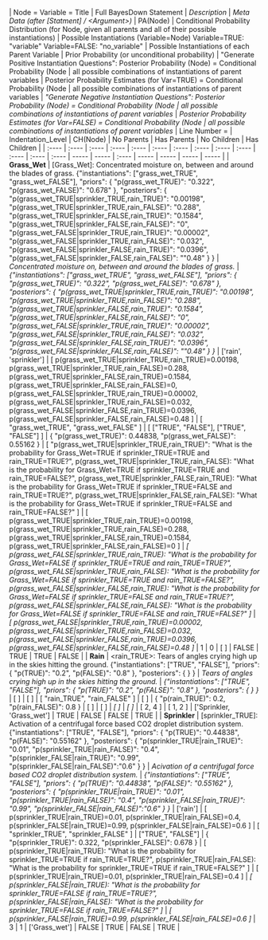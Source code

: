

| Node \= Variable \= Title | Full BayesDown Statement | *Description* | *Meta Data (after \[Statment\] / \<Argument\>)* | PA(Node) | Conditional Probability Distribution (for Node, given all parents and all of their possible instantiations) | Possible Instantiations (Variable=Node) Variable=TRUE: "variable" Variable=FALSE: "no\_variable" | Possible Instantiations of each Parent Variable | Prior Probability (or unconditional probability) | "Generate Positive Instantiation Questions": Posterior Probability (Node) \= Conditional Probability (Node | all possible combinations of instantiations of parent variables | Posterior Probability Estimates (for Var=TRUE) \= Conditional Probability (Node | all possible combinations of instantiations of parent variables | *"Generate Negative Instantiation Questions": Posterior Probability (Node) \= Conditional Probability (Node | all possible combinations of instantiations of parent variables* | *Posterior Probability Estimates (for Var=FALSE) \= Conditional Probability (Node | all possible combinations of instantiations of parent variables* | Line Number \= | Indentation\_Level | CH(Node) | No Parents | Has Parents | No Children | Has Children |
| :---- | :---- | :---- | :---- | :---- | :---- | :---- | :---- | :---- | :---- | :---- | :---- | :---- | ----- | ----- | :---- | ----- | ----- | ----- | ----- |
| **Grass\_Wet** | \[Grass\_Wet\]: Concentrated moisture on, between and around the blades of grass. {"instantiations": \["grass\_wet\_TRUE", "grass\_wet\_FALSE"\], "priors": { "p(grass\_wet\_TRUE)": "0.322", "p(grass\_wet\_FALSE)": "0.678" }, "posteriors": { "p(grass\_wet\_TRUE|sprinkler\_TRUE,rain\_TRUE)": "0.00198", "p(grass\_wet\_TRUE|sprinkler\_TRUE,rain\_FALSE)": "0.288", "p(grass\_wet\_TRUE|sprinkler\_FALSE,rain\_TRUE)": "0.1584", "p(grass\_wet\_TRUE|sprinkler\_FALSE,rain\_FALSE)": "0", "p(grass\_wet\_FALSE|sprinkler\_TRUE,rain\_TRUE)": "0.00002", "p(grass\_wet\_FALSE|sprinkler\_TRUE,rain\_FALSE)": "0.032", "p(grass\_wet\_FALSE|sprinkler\_FALSE,rain\_TRUE)": "0.0396", "p(grass\_wet\_FALSE|sprinkler\_FALSE,rain\_FALSE)": ""0.48" } } | *Concentrated moisture on, between and around the blades of grass.* | *{"instantiations": \["grass\_wet\_TRUE", "grass\_wet\_FALSE"\], "priors": { "p(grass\_wet\_TRUE)": "0.322", "p(grass\_wet\_FALSE)": "0.678" }, "posteriors": { "p(grass\_wet\_TRUE|sprinkler\_TRUE,rain\_TRUE)": "0.00198", "p(grass\_wet\_TRUE|sprinkler\_TRUE,rain\_FALSE)": "0.288", "p(grass\_wet\_TRUE|sprinkler\_FALSE,rain\_TRUE)": "0.1584", "p(grass\_wet\_TRUE|sprinkler\_FALSE,rain\_FALSE)": "0", "p(grass\_wet\_FALSE|sprinkler\_TRUE,rain\_TRUE)": "0.00002", "p(grass\_wet\_FALSE|sprinkler\_TRUE,rain\_FALSE)": "0.032", "p(grass\_wet\_FALSE|sprinkler\_FALSE,rain\_TRUE)": "0.0396", "p(grass\_wet\_FALSE|sprinkler\_FALSE,rain\_FALSE)": ""0.48" } }* | \['rain', 'sprinkler'\] | \[ p(grass\_wet\_TRUE|sprinkler\_TRUE,rain\_TRUE)=0.00198, p(grass\_wet\_TRUE|sprinkler\_TRUE,rain\_FALSE)=0.288, p(grass\_wet\_TRUE|sprinkler\_FALSE,rain\_TRUE)=0.1584, p(grass\_wet\_TRUE|sprinkler\_FALSE,rain\_FALSE)=0, p(grass\_wet\_FALSE|sprinkler\_TRUE,rain\_TRUE)=0.00002, p(grass\_wet\_FALSE|sprinkler\_TRUE,rain\_FALSE)=0.032, p(grass\_wet\_FALSE|sprinkler\_FALSE,rain\_TRUE)=0.0396, p(grass\_wet\_FALSE|sprinkler\_FALSE,rain\_FALSE)=0.48 \] |  \[ "grass\_wet\_TRUE", "grass\_wet\_FALSE" \] | \[ \["TRUE", "FALSE"\], \["TRUE", "FALSE"\] \] |  { "p(grass\_wet\_TRUE)": 0.44838, "p(grass\_wet\_FALSE)": 0.55162 } | \[ "p(grass\_wet\_TRUE|sprinkler\_TRUE,rain\_TRUE)": "What is the probability for Grass\_Wet=TRUE if sprinkler\_TRUE=TRUE and rain\_TRUE=TRUE?", p(grass\_wet\_TRUE|sprinkler\_TRUE,rain\_FALSE): "What is the probability for Grass\_Wet=TRUE if sprinkler\_TRUE=TRUE and rain\_TRUE=FALSE?", p(grass\_wet\_TRUE|sprinkler\_FALSE,rain\_TRUE): "What is the probability for Grass\_Wet=TRUE if sprinkler\_TRUE=FALSE and rain\_TRUE=TRUE?", p(grass\_wet\_TRUE|sprinkler\_FALSE,rain\_FALSE): "What is the probability for Grass\_Wet=TRUE if sprinkler\_TRUE=FALSE and rain\_TRUE=FALSE?" \] | \[ p(grass\_wet\_TRUE|sprinkler\_TRUE,rain\_TRUE)=0.00198, p(grass\_wet\_TRUE|sprinkler\_TRUE,rain\_FALSE)=0.288, p(grass\_wet\_TRUE|sprinkler\_FALSE,rain\_TRUE)=0.1584, p(grass\_wet\_TRUE|sprinkler\_FALSE,rain\_FALSE)=0 \] | *\[ p(grass\_wet\_FALSE|sprinkler\_TRUE,rain\_TRUE): "What is the probability for Grass\_Wet=FALSE if sprinkler\_TRUE=TRUE and rain\_TRUE=TRUE?", p(grass\_wet\_FALSE|sprinkler\_TRUE,rain\_FALSE): "What is the probability for Grass\_Wet=FALSE if sprinkler\_TRUE=TRUE and rain\_TRUE=FALSE?", p(grass\_wet\_FALSE|sprinkler\_FALSE,rain\_TRUE): "What is the probability for Grass\_Wet=FALSE if sprinkler\_TRUE=FALSE and rain\_TRUE=TRUE?", p(grass\_wet\_FALSE|sprinkler\_FALSE,rain\_FALSE): "What is the probability for Grass\_Wet=FALSE if sprinkler\_TRUE=FALSE and rain\_TRUE=FALSE?" \]* | *\[ p(grass\_wet\_FALSE|sprinkler\_TRUE,rain\_TRUE)=0.00002, p(grass\_wet\_FALSE|sprinkler\_TRUE,rain\_FALSE)=0.032, p(grass\_wet\_FALSE|sprinkler\_FALSE,rain\_TRUE)=0.0396, p(grass\_wet\_FALSE|sprinkler\_FALSE,rain\_FALSE)=0.48 \]* | 1 | 0 | \[ \] | FALSE | TRUE | TRUE | FALSE |
| **Rain** | \<rain\_TRUE\>: Tears of angles crying high up in the skies hitting the ground. {"instantiations": \["TRUE", "FALSE"\], "priors": { "p(TRUE)": "0.2", "p(FALSE)": "0.8" }, "posteriors": { } } | *Tears of angles crying high up in the skies hitting the ground.* | *{"instantiations": \["TRUE", "FALSE"\], "priors": { "p(TRUE)": "0.2", "p(FALSE)": "0.8" }, "posteriors": { } }* | \[ \] | \[ \] | \[ "rain\_TRUE", "rain\_FALSE" \] | \[ \] | { "p(rain\_TRUE)": 0.2, "p(rain\_FALSE)": 0.8 } | \[ \] | \[ \] | *\[ \]* | *\[ \]* | \[ 2, 4 \] | \[ 1, 2 \] | \['Sprinkler, 'Grass\_wet'\] | TRUE | FALSE | FALSE | TRUE |
| **Sprinkler** | \[sprinkler\_TRUE\]: Activation of a centrifugal force based CO2 droplet distribution system. {"instantiations": \["TRUE", "FALSE"\], "priors": { "p(TRUE)": "0.44838", "p(FALSE)": "0.55162" }, "posteriors": { "p(sprinkler\_TRUE|rain\_TRUE)": "0.01", "p(sprinkler\_TRUE|rain\_FALSE)": "0.4", "p(sprinkler\_FALSE|rain\_TRUE)": "0.99", "p(sprinkler\_FALSE|rain\_FALSE)":"0.6" } } | *Acivation of a centrifugal force based CO2 droplet distribution system.* | *{"instantiations": \["TRUE", "FALSE"\], "priors": { "p(TRUE)": "0.44838", "p(FALSE)": "0.55162" }, "posteriors": { "p(sprinkler\_TRUE|rain\_TRUE)": "0.01", "p(sprinkler\_TRUE|rain\_FALSE)": "0.4", "p(sprinkler\_FALSE|rain\_TRUE)": "0.99", "p(sprinkler\_FALSE|rain\_FALSE)":"0.6" } }* | \['rain'\] | \[ p(sprinkler\_TRUE|rain\_TRUE)=0.01, p(sprinkler\_TRUE|rain\_FALSE)=0.4, p(sprinkler\_FALSE|rain\_TRUE)=0.99, p(sprinkler\_FALSE|rain\_FALSE)=0.6 \] | \[ "sprinkler\_TRUE", "sprinkler\_FALSE" \] | \["TRUE", "FALSE"\] | { "p(sprinkler\_TRUE)": 0.322, "p(sprinkler\_FALSE)": 0.678 } | \[ p(sprinkler\_TRUE|rain\_TRUE): "What is the probability for sprinkler\_TRUE=TRUE if rain\_TRUE=TRUE?", p(sprinkler\_TRUE|rain\_FALSE): "What is the probability for sprinkler\_TRUE=TRUE if rain\_TRUE=FALSE?" \] | \[ p(sprinkler\_TRUE|rain\_TRUE)=0.01, p(sprinkler\_TRUE|rain\_FALSE)=0.4 \] | *\[ p(sprinkler\_FALSE|rain\_TRUE): "What is the probability for sprinkler\_TRUE=FALSE if rain\_TRUE=TRUE?", p(sprinkler\_FALSE|rain\_FALSE): "What is the probability for sprinkler\_TRUE=FALSE if rain\_TRUE=FALSE?" \]* | *\[ p(sprinkler\_FALSE|rain\_TRUE)=0.99, p(sprinkler\_FALSE|rain\_FALSE)=0.6 \]* | 3 | 1 | \['Grass\_wet'\] | FALSE | TRUE | FALSE | TRUE |



